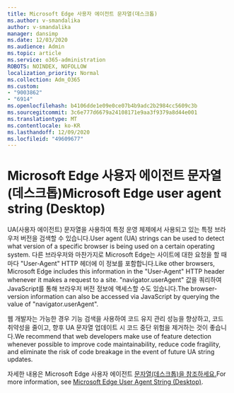 ```yaml
---
title: Microsoft Edge 사용자 에이전트 문자열(데스크톱)
ms.author: v-smandalika
author: v-smandalika
manager: dansimp
ms.date: 12/03/2020
ms.audience: Admin
ms.topic: article
ms.service: o365-administration
ROBOTS: NOINDEX, NOFOLLOW
localization_priority: Normal
ms.collection: Adm_O365
ms.custom:
- "9003862"
- "6914"
ms.openlocfilehash: b4106dde1e09e0ce07b4b9adc2b2984cc5609c3b
ms.sourcegitcommit: 3c6e777d6679a24108171e9aa3f9379a8d44e001
ms.translationtype: MT
ms.contentlocale: ko-KR
ms.lasthandoff: 12/09/2020
ms.locfileid: "49609677"
---
```

# <a name="microsoft-edge-user-agent-string-desktop"></a><span data-ttu-id="950c8-102">Microsoft Edge 사용자 에이전트 문자열(데스크톱)</span><span class="sxs-lookup"><span data-stu-id="950c8-102">Microsoft Edge user agent string (Desktop)</span></span>

<span data-ttu-id="950c8-103">UA(사용자 에이전트) 문자열을 사용하여 특정 운영 체제에서 사용되고 있는 특정 브라우저 버전을 검색할 수 있습니다.</span><span class="sxs-lookup"><span data-stu-id="950c8-103">User agent (UA) strings can be used to detect what version of a specific browser is being used on a certain operating system.</span></span> <span data-ttu-id="950c8-104">다른 브라우저와 마찬가지로 Microsoft Edge는 사이트에 대한 요청을 할 때마다 "User-Agent" HTTP 헤더에 이 정보를 포함합니다.</span><span class="sxs-lookup"><span data-stu-id="950c8-104">Like other browsers, Microsoft Edge includes this information in the "User-Agent" HTTP header whenever it makes a request to a site.</span></span> <span data-ttu-id="950c8-105">"navigator.userAgent" 값을 쿼리하여 JavaScript를 통해 브라우저 버전 정보에 액세스할 수도 있습니다.</span><span class="sxs-lookup"><span data-stu-id="950c8-105">The browser-version information can also be accessed via JavaScript by querying the value of "navigator.userAgent".</span></span>

<span data-ttu-id="950c8-106">웹 개발자는 가능한 경우 기능 검색을 사용하여 코드 유지 관리 성능을 향상하고, 코드 취약성을 줄이고, 향후 UA 문자열 업데이트 시 코드 중단 위험을 제거하는 것이 좋습니다.</span><span class="sxs-lookup"><span data-stu-id="950c8-106">We recommend that web developers make use of feature detection whenever possible to improve code maintainability, reduce code fragility, and eliminate the risk of code breakage in the event of future UA string updates.</span></span>

<span data-ttu-id="950c8-107">자세한 내용은 Microsoft Edge 사용자 에이전트 [문자열(데스크톱)을 참조하세요.](https://docs.microsoft.com/microsoft-edge/web-platform/user-agent-string)</span><span class="sxs-lookup"><span data-stu-id="950c8-107">For more information, see [Microsoft Edge User Agent String (Desktop)](https://docs.microsoft.com/microsoft-edge/web-platform/user-agent-string).</span></span>